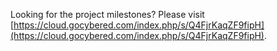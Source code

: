 Looking for the project milestones? Please visit [https://cloud.gocybered.com/index.php/s/Q4FjrKaqZF9fipH](https://cloud.gocybered.com/index.php/s/Q4FjrKaqZF9fipH).
